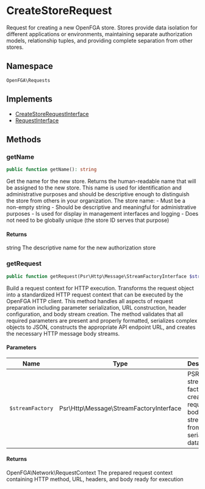 # CreateStoreRequest

Request for creating a new OpenFGA store. Stores provide data isolation for different applications or environments, maintaining separate authorization models, relationship tuples, and providing complete separation from other stores.

## Namespace
`OpenFGA\Requests`

## Implements
* [CreateStoreRequestInterface](CreateStoreRequestInterface.md)
* [RequestInterface](RequestInterface.md)



## Methods
### getName


```php
public function getName(): string
```

Get the name for the new store. Returns the human-readable name that will be assigned to the new store. This name is used for identification and administrative purposes and should be descriptive enough to distinguish the store from others in your organization. The store name: - Must be a non-empty string - Should be descriptive and meaningful for administrative purposes - Is used for display in management interfaces and logging - Does not need to be globally unique (the store ID serves that purpose)


#### Returns
string
 The descriptive name for the new authorization store

### getRequest


```php
public function getRequest(Psr\Http\Message\StreamFactoryInterface $streamFactory): OpenFGA\Network\RequestContext
```

Build a request context for HTTP execution. Transforms the request object into a standardized HTTP request context that can be executed by the OpenFGA HTTP client. This method handles all aspects of request preparation including parameter serialization, URL construction, header configuration, and body stream creation. The method validates that all required parameters are present and properly formatted, serializes complex objects to JSON, constructs the appropriate API endpoint URL, and creates the necessary HTTP message body streams.

#### Parameters
| Name | Type | Description |
|------|------|-------------|
| `$streamFactory` | Psr\Http\Message\StreamFactoryInterface | PSR-7 stream factory for creating request body streams from serialized data |

#### Returns
OpenFGA\Network\RequestContext
 The prepared request context containing HTTP method, URL, headers, and body ready for execution

